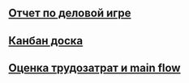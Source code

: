 ## [Отчет по деловой игре](https://github.com/Leo-alt-droid/Leonid-Cheshkov/wiki/Отчет-по-деловой-игре)
## [Канбан доска](https://github.com/Leo-alt-droid/Delovaya_igra/projects/1)
## [Оценка трудозатрат и main flow](https://github.com/Leo-alt-droid/Leonid-Cheshkov/wiki/Лабораторные-работы-4-5-6#3-Оценка-трудозатрат)
